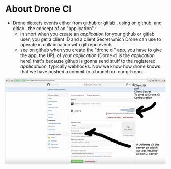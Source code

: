 # About Drone CI 

 * Drone detects events either from github or gitlab , using on github, and gitlab , the concept of an "application" : 
   * in short when you create an _application_ for your github or gitlab user, you get a client ID and a client Secret which Drone can use to operate in collabroation with git repo events
   * see on github when you create the "drone ci" app, you have to give the app, the URL of your _application_ (Dorne cI is the _application_ here)  that's because github is gonna send stuff to the registered _applicatuion_, typically webhooks. Now we know how drone knows that we have pushed a commit to a branch on our git repo.
   
![gtihub app client id client secret and APP WEBHOOK ENDPOINT URL](https://github.com/Jean-Baptiste-Lasselle/for-fellow-developers/raw/master/docuementation/impr.ecrans/drone-ci/DRONE_CI_GITHUB_APPLICATION_REGISTRATION_FOR_CLIENT_ID_CLIENT_SECRET_Firefox_Screenshot_2020-07-08T17-49-13.072Z.png)
